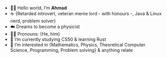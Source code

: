 - 👋🏼 Hello world, I’m **Ahmad**
- ☕ {Retarded introvert, veteran meme lord - with honours -, Java & Linux nerd, problem solver} 
- ☁️ Dreams to become a physicist
- 🚶‍♂️ Pronouns: {He, him}
- 🌱 I’m currently studying CS50 & learning Rust
- 👀 I’m interested in {Mathematics, Physics, Theoretical Computer Science, Programming, Problem solving} & anything relate
